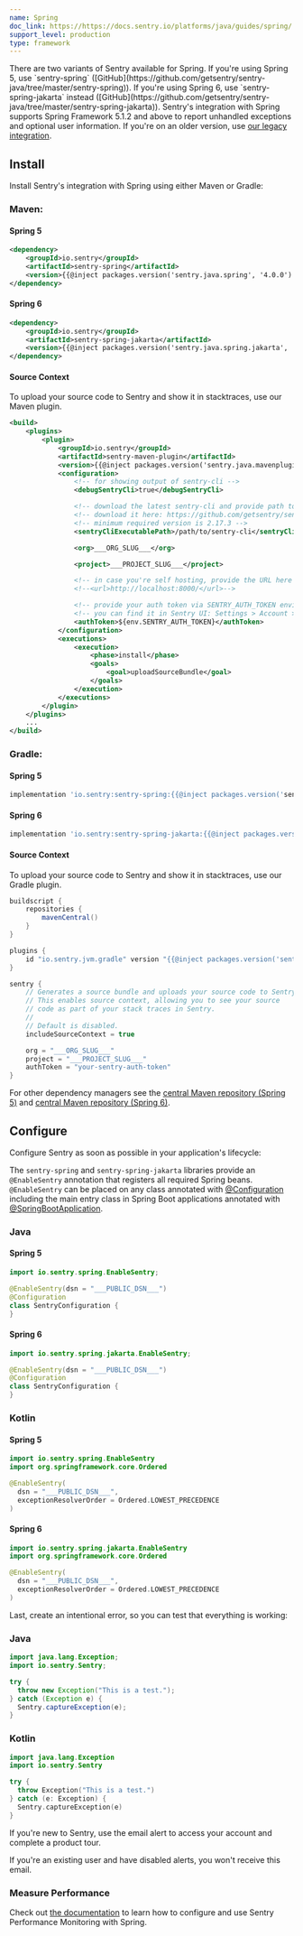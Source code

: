 ```yaml
---
name: Spring
doc_link: https://https://docs.sentry.io/platforms/java/guides/spring/
support_level: production
type: framework
---
```


<Alert level="info">
    There are two variants of Sentry available for Spring. If you're using Spring 5, use `sentry-spring` ([GitHub](https://github.com/getsentry/sentry-java/tree/master/sentry-spring)). If you're using Spring 6, use `sentry-spring-jakarta` instead ([GitHub](https://github.com/getsentry/sentry-java/tree/master/sentry-spring-jakarta)).
</Alert>

<Alert level="info">
    Sentry's integration with Spring supports Spring Framework 5.1.2 and above to report unhandled exceptions and optional user information. If you're on an older version, use <a href=https://docs.sentry.io/platforms/java/guides/spring/legacy/>our legacy integration</a>.
</Alert>

## Install

Install Sentry's integration with Spring using either Maven or Gradle:

### Maven:

#### Spring 5

```xml
<dependency>
    <groupId>io.sentry</groupId>
    <artifactId>sentry-spring</artifactId>
    <version>{{@inject packages.version('sentry.java.spring', '4.0.0') }}</version>
</dependency>
```

#### Spring 6

```xml {tabTitle:Spring 6}{filename:pom.xml}
<dependency>
    <groupId>io.sentry</groupId>
    <artifactId>sentry-spring-jakarta</artifactId>
    <version>{{@inject packages.version('sentry.java.spring.jakarta', '6.7.0') }}</version>
</dependency>
```

#### Source Context
To upload your source code to Sentry and show it in stacktraces, use our Maven plugin.

```xml
<build>
    <plugins>
        <plugin>
            <groupId>io.sentry</groupId>
            <artifactId>sentry-maven-plugin</artifactId>
            <version>{{@inject packages.version('sentry.java.mavenplugin', '0.0.2') }}</version>
            <configuration>
                <!-- for showing output of sentry-cli -->
                <debugSentryCli>true</debugSentryCli>

                <!-- download the latest sentry-cli and provide path to it here -->
                <!-- download it here: https://github.com/getsentry/sentry-cli/releases -->
                <!-- minimum required version is 2.17.3 -->
                <sentryCliExecutablePath>/path/to/sentry-cli</sentryCliExecutablePath>

                <org>___ORG_SLUG___</org>

                <project>___PROJECT_SLUG___</project>

                <!-- in case you're self hosting, provide the URL here -->
                <!--<url>http://localhost:8000/</url>-->

                <!-- provide your auth token via SENTRY_AUTH_TOKEN environment variable -->
                <!-- you can find it in Sentry UI: Settings > Account > API > Auth Tokens -->
                <authToken>${env.SENTRY_AUTH_TOKEN}</authToken>
            </configuration>
            <executions>
                <execution>
                    <phase>install</phase>
                    <goals>
                        <goal>uploadSourceBundle</goal>
                    </goals>
                </execution>
            </executions>
        </plugin>
    </plugins>
    ...
</build>
```

### Gradle:

#### Spring 5

```groovy
implementation 'io.sentry:sentry-spring:{{@inject packages.version('sentry.java.spring', '4.0.0') }}'
```

#### Spring 6

```groovy
implementation 'io.sentry:sentry-spring-jakarta:{{@inject packages.version('sentry.java.spring.jakarta', '6.7.0') }}'
```

#### Source Context

To upload your source code to Sentry and show it in stacktraces, use our Gradle plugin.

```groovy
buildscript {
    repositories {
        mavenCentral()
    }
}

plugins {
    id "io.sentry.jvm.gradle" version "{{@inject packages.version('sentry.java.android.gradle-plugin', '3.8.1') }}"
}

sentry {  
    // Generates a source bundle and uploads your source code to Sentry.
    // This enables source context, allowing you to see your source
    // code as part of your stack traces in Sentry.
    //
    // Default is disabled.
    includeSourceContext = true

    org = "___ORG_SLUG___"
    project = "___PROJECT_SLUG___"
    authToken = "your-sentry-auth-token"
}
```

For other dependency managers see the [central Maven repository (Spring 5)](https://search.maven.org/artifact/io.sentry/sentry-spring) and [central Maven repository (Spring 6)](https://search.maven.org/artifact/io.sentry/sentry-spring-jakarta).

## Configure

Configure Sentry as soon as possible in your application's lifecycle:

<Note>

The `sentry-spring` and `sentry-spring-jakarta` libraries provide an `@EnableSentry` annotation that registers all required Spring beans. `@EnableSentry` can be placed on any class annotated with [@Configuration](https://docs.spring.io/spring-framework/docs/current/javadoc-api/org/springframework/context/annotation/Configuration.html) including the main entry class in Spring Boot applications annotated with [@SpringBootApplication](https://docs.spring.io/spring-boot/docs/current/api/org/springframework/boot/autoconfigure/SpringBootApplication.html).

</Note>

### Java

#### Spring 5

```java
import io.sentry.spring.EnableSentry;

@EnableSentry(dsn = "___PUBLIC_DSN___")
@Configuration
class SentryConfiguration {
}
```

#### Spring 6

```java
import io.sentry.spring.jakarta.EnableSentry;

@EnableSentry(dsn = "___PUBLIC_DSN___")
@Configuration
class SentryConfiguration {
}
```

### Kotlin

#### Spring 5

```kotlin
import io.sentry.spring.EnableSentry
import org.springframework.core.Ordered

@EnableSentry(
  dsn = "___PUBLIC_DSN___",
  exceptionResolverOrder = Ordered.LOWEST_PRECEDENCE
)
```

#### Spring 6

```kotlin
import io.sentry.spring.jakarta.EnableSentry
import org.springframework.core.Ordered

@EnableSentry(
  dsn = "___PUBLIC_DSN___",
  exceptionResolverOrder = Ordered.LOWEST_PRECEDENCE
)
```

Last, create an intentional error, so you can test that everything is working:

### Java

```java {tabTitle: Java}
import java.lang.Exception;
import io.sentry.Sentry;

try {
  throw new Exception("This is a test.");
} catch (Exception e) {
  Sentry.captureException(e);
}
```

### Kotlin

```kotlin
import java.lang.Exception
import io.sentry.Sentry

try {
  throw Exception("This is a test.")
} catch (e: Exception) {
  Sentry.captureException(e)
}
```

If you're new to Sentry, use the email alert to access your account and complete a product tour.

If you're an existing user and have disabled alerts, you won't receive this email.

### Measure Performance

Check out [the documentation](https://docs.sentry.io/platforms/java/guides/spring/performance/) to learn how to configure and use Sentry Performance Monitoring with Spring.

